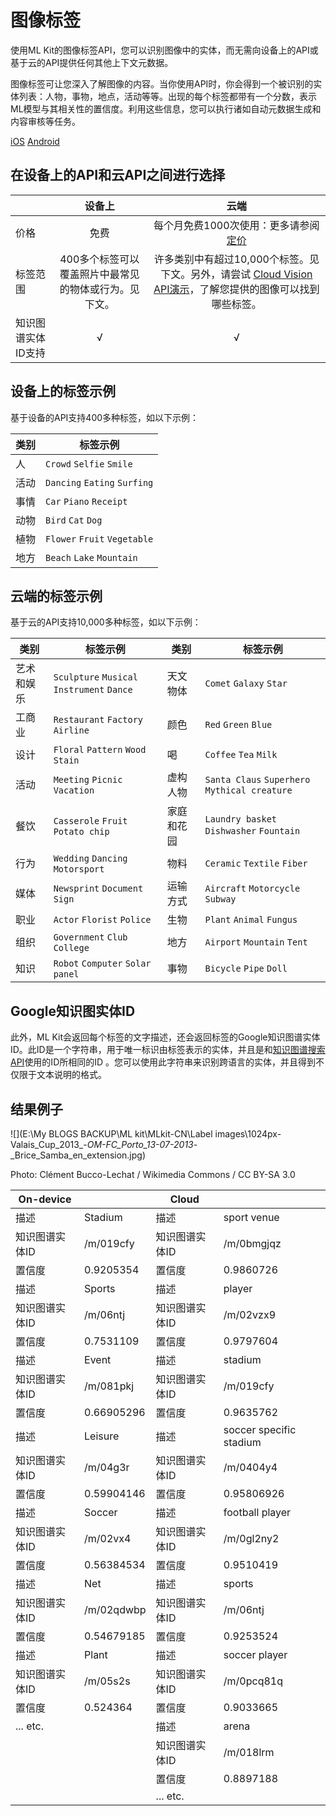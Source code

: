 # 图像标签

使用ML Kit的图像标签API，您可以识别图像中的实体，而无需向设备上的API或基于云的API提供任何其他上下文元数据。

图像标签可让您深入了解图像的内容。当你使用API时，你会得到一个被识别的实体列表：人物，事物，地点，活动等等。出现的每个标签都带有一个分数，表示ML模型与其相关性的置信度。利用这些信息，您可以执行诸如自动元数据生成和内容审核等任务。

[iOS]() [Android]()

## 在设备上的API和云API之间进行选择

|                    |                        设备上                         |                             云端                             |
| ------------------ | :---------------------------------------------------: | :----------------------------------------------------------: |
| 价格               |                         免费                          | 每个月免费1000次使用：更多请参阅 [定价](https://firebase.google.com/pricing) |
| 标签范围           | 400多个标签可以覆盖照片中最常见的物体或行为。见下文。 | 许多类别中有超过10,000个标签。见下文。另外，请尝试 [Cloud Vision API演示](https://cloud.google.com/vision/docs/drag-and-drop)，了解您提供的图像可以找到哪些标签。 |
| 知识图谱实体ID支持 |                           √                           |                              √                               |

## 设备上的标签示例

基于设备的API支持400多种标签，如以下示例： 

| 类别 | 标签示例                     |
| ---- | ---------------------------- |
| 人   | `Crowd` `Selfie` `Smile`     |
| 活动 | `Dancing` `Eating` `Surfing` |
| 事情 | `Car` `Piano` `Receipt`      |
| 动物 | `Bird` `Cat` `Dog`           |
| 植物 | `Flower` `Fruit` `Vegetable` |
| 地方 | `Beach` `Lake` `Mountain`    |

## 云端的标签示例

基于云的API支持10,000多种标签，如以下示例： 

| 类别       | 标签示例                                 | 类别       | 标签示例                                      |
| ---------- | ---------------------------------------- | ---------- | --------------------------------------------- |
| 艺术和娱乐 | `Sculpture` `Musical Instrument` `Dance` | 天文物体   | `Comet` `Galaxy` `Star`                       |
| 工商业     | `Restaurant` `Factory` `Airline`         | 颜色       | `Red` `Green` `Blue`                          |
| 设计       | `Floral` `Pattern` `Wood Stain`          | 喝         | `Coffee` `Tea` `Milk`                         |
| 活动       | `Meeting` `Picnic` `Vacation`            | 虚构人物   | `Santa Claus` `Superhero` `Mythical creature` |
| 餐饮       | `Casserole` `Fruit` `Potato chip`        | 家庭和花园 | `Laundry basket` `Dishwasher` `Fountain`      |
| 行为       | `Wedding` `Dancing` `Motorsport`         | 物料       | `Ceramic` `Textile` `Fiber`                   |
| 媒体       | `Newsprint` `Document` `Sign`            | 运输方式   | `Aircraft` `Motorcycle` `Subway`              |
| 职业       | `Actor` `Florist` `Police`               | 生物       | `Plant` `Animal` `Fungus`                     |
| 组织       | `Government` `Club` `College`            | 地方       | `Airport` `Mountain` `Tent`                   |
| 知识       | `Robot` `Computer` `Solar panel`         | 事物       | `Bicycle` `Pipe` `Doll`                       |

## Google知识图实体ID

此外，ML Kit会返回每个标签的文字描述，还会返回标签的Google知识图谱实体ID。此ID是一个字符串，用于唯一标识由标签表示的实体，并且是和[知识图谱搜索API](https://developers.google.com/knowledge-graph/)使用的ID所相同的ID 。您可以使用此字符串来识别跨语言的实体，并且得到不仅限于文本说明的格式。

## 结果例子

![](E:\My BLOGS BACKUP\ML kit\MLkit-CN\Label images\1024px-Valais_Cup_2013_-_OM-FC_Porto_13-07-2013_-_Brice_Samba_en_extension.jpg)	

Photo: Clément Bucco-Lechat / Wikimedia Commons / CC BY-SA 3.0 

| On-device      |            | Cloud          |                         |
| -------------- | ---------- | -------------- | ----------------------- |
| 描述           | Stadium    | 描述           | sport venue             |
| 知识图谱实体ID | /m/019cfy  | 知识图谱实体ID | /m/0bmgjqz              |
| 置信度         | 0.9205354  | 置信度         | 0.9860726               |
| 描述           | Sports     | 描述           | player                  |
| 知识图谱实体ID | /m/06ntj   | 知识图谱实体ID | /m/02vzx9               |
| 置信度         | 0.7531109  | 置信度         | 0.9797604               |
| 描述           | Event      | 描述           | stadium                 |
| 知识图谱实体ID | /m/081pkj  | 知识图谱实体ID | /m/019cfy               |
| 置信度         | 0.66905296 | 置信度         | 0.9635762               |
| 描述           | Leisure    | 描述           | soccer specific stadium |
| 知识图谱实体ID | /m/04g3r   | 知识图谱实体ID | /m/0404y4               |
| 置信度         | 0.59904146 | 置信度         | 0.95806926              |
| 描述           | Soccer     | 描述           | football player         |
| 知识图谱实体ID | /m/02vx4   | 知识图谱实体ID | /m/0gl2ny2              |
| 置信度         | 0.56384534 | 置信度         | 0.9510419               |
| 描述           | Net        | 描述           | sports                  |
| 知识图谱实体ID | /m/02qdwbp | 知识图谱实体ID | /m/06ntj                |
| 置信度         | 0.54679185 | 置信度         | 0.9253524               |
| 描述           | Plant      | 描述           | soccer player           |
| 知识图谱实体ID | /m/05s2s   | 知识图谱实体ID | /m/0pcq81q              |
| 置信度         | 0.524364   | 置信度         | 0.9033665               |
| ... etc.       |            | 描述           | arena                   |
|                |            | 知识图谱实体ID | /m/018lrm               |
|                |            | 置信度         | 0.8897188               |
|                |            | ... etc.       |                         |